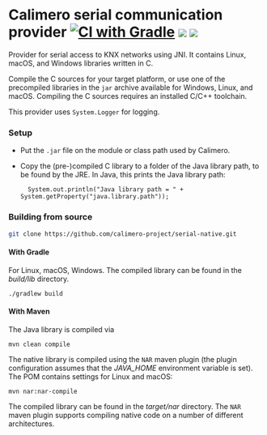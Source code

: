 Calimero serial communication provider [![CI with Gradle](https://github.com/calimero-project/serial-native/actions/workflows/gradle.yml/badge.svg)](https://github.com/calimero-project/serial-native/actions/workflows/gradle.yml) [![](https://jitpack.io/v/calimero-project/serial-native.svg)](https://jitpack.io/#calimero-project/serial-native) [![](https://img.shields.io/badge/jitpack-master-brightgreen?label=JitPack)](https://jitpack.io/#calimero-project/serial-native/master)
=====

Provider for serial access to KNX networks using JNI. It contains Linux, macOS, and Windows libraries written in C.

Compile the C sources for your target platform, or use one of the precompiled libraries in the 
`jar` archive available for Windows, Linux, and macOS. Compiling the C sources requires an installed C/C++ toolchain.

This provider uses `System.Logger` for logging.

### Setup

* Put the `.jar` file on the module or class path used by Calimero.

* Copy the (pre-)compiled C library to a folder of the Java library path, to be found by the JRE.
In Java, this prints the Java library path:

        System.out.println("Java library path = " + System.getProperty("java.library.path"));


### Building from source 
~~~ sh
git clone https://github.com/calimero-project/serial-native.git
~~~

#### With Gradle 
For Linux, macOS, Windows. The compiled library can be found in the _build/lib_ directory.

    ./gradlew build

#### With Maven
The Java library is compiled via 

    mvn clean compile

The native library is compiled using the `NAR` maven plugin (the plugin configuration assumes that the _JAVA_HOME_ environment variable is set).
The POM contains settings for Linux and macOS:

    mvn nar:nar-compile

The compiled library can be found in the _target/nar_ directory.
The `NAR` maven plugin supports compiling native code on a number of different architectures.
